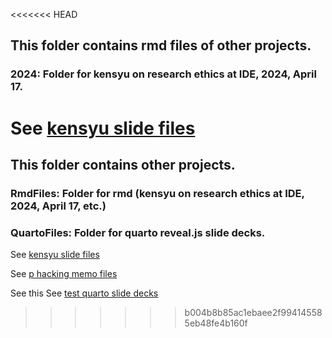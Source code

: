 <<<<<<< HEAD
## This folder contains rmd files of other projects.

### 2024: Folder for kensyu on research ethics at IDE, 2024, April 17.

See [kensyu slide files](https://seiroito.github.io/Miscellaneous/2024/KenkyuRinriSlides.html)
=======
## This folder contains other projects.

### RmdFiles: Folder for rmd (kensyu on research ethics at IDE, 2024, April 17, etc.)
### QuartoFiles: Folder for quarto reveal.js slide decks.

See [kensyu slide files](https://seiroito.github.io/Miscellaneous/2024/KenkyuRinriSlides.html)

See [p hacking memo files](https://seiroito.github.io/Miscellaneous/BrodeurCarrellFiglioLusher/BrodeurCarrellFiglioLusher_Tufte.html)

See this 
See [test quarto slide decks](https://seiroito.github.io/Miscellaneous/QuartoFiles/test2.html)
>>>>>>> b004b8b85ac1ebaee2f994145585eb48fe4b160f
